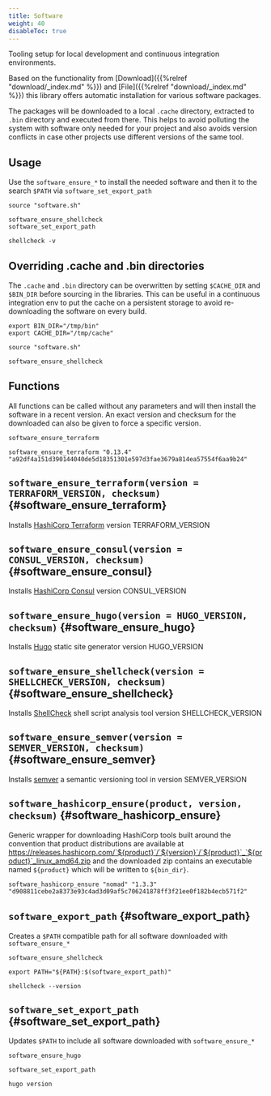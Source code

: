 ```yaml
---
title: Software
weight: 40
disableToc: true
---
```


Tooling setup for local development and continuous integration environments.

Based on the functionality from [Download]({{%relref "download/_index.md" %}}) and [File]({{%relref "download/_index.md" %}}) this library offers automatic installation for various software packages.

The packages will be downloaded to a local `.cache` directory, extracted to `.bin` directory and executed from there. This helps to avoid polluting the system with software only needed for your project and also avoids version conflicts in case other projects use different versions of the same tool.

## Usage

Use the `software_ensure_*` to install the needed software and then it to the search `$PATH` via `software_set_export_path`

```shell
source "software.sh"

software_ensure_shellcheck
software_set_export_path

shellcheck -v
```

## Overriding .cache and .bin directories

The `.cache` and `.bin` directory can be overwritten by setting `$CACHE_DIR` and `$BIN_DIR` before sourcing in the libraries. This can be useful in a continuous integration env to put the cache on a persistent storage to avoid re-downloading the software on every build. 

```shell
export BIN_DIR="/tmp/bin"
export CACHE_DIR="/tmp/cache"

source "software.sh"

software_ensure_shellcheck
```

## Functions

All functions can be called without any parameters and will then install the software in a recent version. An exact version and checksum for the downloaded can also be given to force a specific version.

```shell
software_ensure_terraform

software_ensure_terraform "0.13.4" "a92df4a151d390144040de5d18351301e597d3fae3679a814ea57554f6aa9b24"
```

## `software_ensure_terraform(version = TERRAFORM_VERSION, checksum)` {#software_ensure_terraform}
Installs [HashiCorp Terraform](https://www.terraform.io/) version TERRAFORM_VERSION

## `software_ensure_consul(version = CONSUL_VERSION, checksum)` {#software_ensure_consul}
Installs [HashiCorp Consul](https://www.consul.io/) version CONSUL_VERSION

## `software_ensure_hugo(version = HUGO_VERSION, checksum)` {#software_ensure_hugo}
Installs [Hugo](https://gohugo.io/) static site generator version HUGO_VERSION

## `software_ensure_shellcheck(version = SHELLCHECK_VERSION, checksum)` {#software_ensure_shellcheck}
Installs [ShellCheck](https://www.shellcheck.net/) shell script analysis tool version SHELLCHECK_VERSION

## `software_ensure_semver(version = SEMVER_VERSION, checksum)`  {#software_ensure_semver}
Installs [semver](https://github.com/maykonlf/semver-cli) a semantic versioning tool in version SEMVER_VERSION


## `software_hashicorp_ensure(product, version, checksum)` {#software_hashicorp_ensure}
Generic wrapper for downloading HashiCorp tools built around the convention that product distributions are available at https://releases.hashicorp.com/`${product}`/`${version}`/`${product}`_`${product}`_linux_amd64.zip and the downloaded
zip contains an executable named `${product}` which will be written to `${bin_dir}`.

```shell
software_hashicorp_ensure "nomad" "1.3.3" "d908811cebe2a8373e93c4ad3d09af5c706241878ff3f21ee0f182b4ecb571f2"
```

## `software_export_path` {#software_export_path}
Creates a `$PATH` compatible path for all software downloaded with `software_ensure_*`

```shell
software_ensure_shellcheck

export PATH="${PATH}:$(software_export_path)"

shellcheck --version
```

## `software_set_export_path` {#software_set_export_path}
Updates `$PATH` to include all software downloaded with `software_ensure_*`

```shell
software_ensure_hugo

software_set_export_path

hugo version
```
